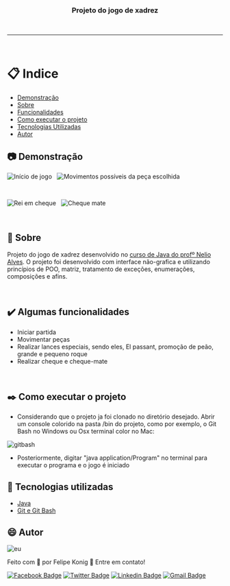 <h3 align="center">Projeto do jogo de xadrez</h3>

<br />

---
<br />

# :clipboard: Indice

- [Demonstração](#Demonstracao) 
- [Sobre](#Sobre)
- [Funcionalidades](#Funcionalidades)
- [Como executar o projeto](#Como-executar)
- [Tecnologias Utilizadas](#Tecnologias-utilizadas)
- [Autor](#Autor)

## :camera: <a name="Demonstracao">Demonstração</a>


![Início de jogo](https://user-images.githubusercontent.com/49540283/123492504-0fdde600-d5f0-11eb-9eb7-5e738c5da200.png) &nbsp;
![Movimentos possíveis da peça escolhida](https://user-images.githubusercontent.com/49540283/123492505-0fdde600-d5f0-11eb-98fc-81b314a40f0d.png)

<br />

![Rei em cheque](https://user-images.githubusercontent.com/49540283/123492507-0fdde600-d5f0-11eb-9bca-2559eee41806.png) &nbsp;
![Cheque mate](https://user-images.githubusercontent.com/49540283/123492503-0eacb900-d5f0-11eb-9cf7-092cebecad60.png)

<br />

## :pushpin: <a name="Sobre">Sobre</a>  

Projeto do jogo de xadrez desenvolvido no [curso de Java do profº Nelio Alves](https://www.udemy.com/course/java-curso-completo). O projeto foi desenvolvido com interface não-grafica e utilizando princípios de POO, matriz, tratamento de exceções, enumerações, composições e afins.

<br />

## :heavy_check_mark: <a name="Funcionalidades">Algumas funcionalidades</a> 

- Iniciar partida
- Movimentar peças
- Realizar lances especiais, sendo eles, El passant, promoção de peão, grande e pequeno roque
- Realizar cheque e cheque-mate

<br />

## :black_nib: <a name="Como-executar">Como executar o projeto</a>  

- Considerando que o projeto ja foi clonado no diretório desejado. Abrir um console colorido na pasta /bin do projeto, como por exemplo, o Git Bash no Windows ou Osx terminal color no Mac:

![gitbash](https://user-images.githubusercontent.com/49540283/123494738-42d7a800-d5f7-11eb-8919-319c8daf3c16.png)

- Posteriormente, digitar "java application/Program" no terminal para executar o programa e o jogo é iniciado  

## :rocket: <a name="Tecnologias-utilizadas">Tecnologias utilizadas</a>  

- [Java](https://www.oracle.com/br/java/technologies/javase-downloads.html)
- [Git e Git Bash](https://git-scm.com/downloads)

## :smile: <a name="Autor">Autor</a>  

![eu](https://user-images.githubusercontent.com/49540283/117379724-7840fe80-aeae-11eb-87fb-54a79b44233d.jpg)
   
Feito com 💙 por Felipe Konig :wave: Entre em contato!

[![Facebook Badge](https://img.shields.io/badge/Facebook-Felipe%20Konig-blue)](https://www.facebook.com/felipe.konig.3/)
[![Twitter Badge](https://img.shields.io/badge/Twitter-Felipe%20Konig-blue)](https://twitter.com/FelipeKonig4) 
[![Linkedin Badge](https://img.shields.io/badge/LinkedIn-Felipe%20Konig-blue)](https://www.linkedin.com/in/felipe-konig-10bb8a190/) 
[![Gmail Badge](https://img.shields.io/badge/Gmail-lipekonig%40gmail.com-orange)](mailto:lipekonig@gmail.com)
